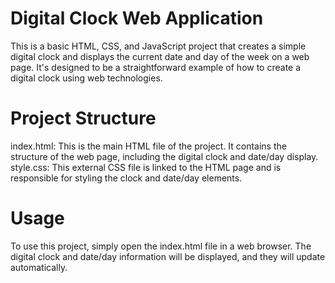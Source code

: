 # Digital Clock Web Application
This is a basic HTML, CSS, and JavaScript project that creates a simple digital clock and displays the current date and day of the week on a web page. It's designed to be a straightforward example of how to create a digital clock using web technologies.

# Project Structure
index.html: This is the main HTML file of the project. It contains the structure of the web page, including the digital clock and date/day display.
style.css: This external CSS file is linked to the HTML page and is responsible for styling the clock and date/day elements.

# Usage
To use this project, simply open the index.html file in a web browser. The digital clock and date/day information will be displayed, and they will update automatically.

